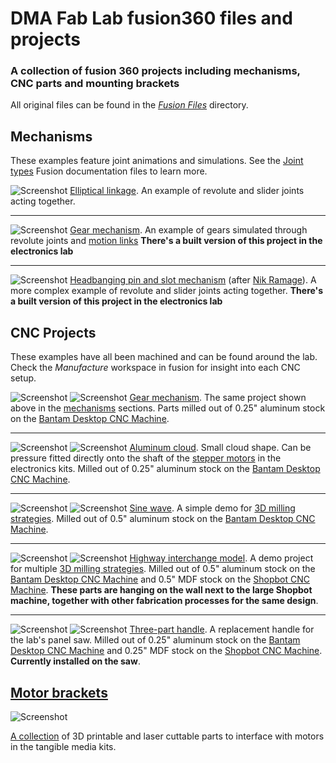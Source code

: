 # DMA Fab Lab fusion360 files and projects 
 ### A collection of fusion 360 projects including mechanisms, CNC parts and mounting brackets

 All original files can be found in the [*Fusion Files*](/Fusion%20Files) directory.

 ## Mechanisms
 These examples feature joint animations and simulations. See the [Joint types](https://help.autodesk.com/view/fusion360/ENU/?guid=GUID-8818AE31-958A-4A59-989B-9875A174C67A) Fusion documentation files to learn more. 

![Screenshot](/Images/Elliptical.gif)
[Elliptical linkage](/Fusion%20Files/Elliptical%20drive.f3d). An example of revolute and slider joints acting together. 

----
![Screenshot](/Images/Gears.gif)
[Gear mechanism](/Fusion%20Files/Gears.f3z). An example of gears simulated through revolute joints and [motion links](https://help.autodesk.com/view/fusion360/ENU/?guid=GUID-074622A9-EC62-4A2E-9BBC-DB61748C869F) **There's a built version of this project in the electronics lab**  

----
![Screenshot](/Images/Head.gif)
[Headbanging pin and slot mechanism](/Fusion%20Files/Head%20Linkage.f3z)
(after [Nik Ramage](https://nikramage.com/work/brick/)). A more complex example of revolute and slider joints acting together. **There's a built version of this project in the electronics lab**  

 ## CNC Projects
 These examples have all been machined and can be found around the lab. Check the *Manufacture* workspace in fusion for insight into each CNC setup. 

![Screenshot](/Images/Gears_CAD.jpg)
![Screenshot](/Images/Gears_CAM.jpg)
[Gear mechanism](/Fusion%20Files/Gears.f3z). The same project shown above in the  [mechanisms](#mechanisms) sections. Parts milled out of 0.25" aluminum stock on the [Bantam Desktop CNC Machine](https://support.dma.ucla.edu/fablab/?page_id=3069). 

----
![Screenshot](/Images/Cloud_CAD.jpg)
![Screenshot](/Images/Cloud_CAM.jpg)
[Aluminum cloud](/Fusion%20Files/Aluminum%20Cloud.f3z). Small cloud shape. Can be pressure fitted directly onto the shaft of the [stepper motors](https://www.adafruit.com/product/324) in the electronics kits. Milled out of 0.25" aluminum stock on the [Bantam Desktop CNC Machine](https://support.dma.ucla.edu/fablab/?page_id=3069). 

----
![Screenshot](/Images/Sine_CAD.jpg)
![Screenshot](/Images/Sine_CAM.jpg)
[Sine wave](/Fusion%20Files/SineWave.f3d). A simple demo for [3D milling strategies](https://help.autodesk.com/view/fusion360/ENU/?guid=MFG-3D-MILLING-OVERVIEW). Milled out of 0.5" aluminum stock on the [Bantam Desktop CNC Machine](https://support.dma.ucla.edu/fablab/?page_id=3069). 

---
![Screenshot](/Images/Highway_CAD.jpg)
![Screenshot](/Images/Highway_CAM.jpg)
[Highway interchange model](/Fusion%20Files/Highway.f3z). A demo project for multiple [3D milling strategies](https://help.autodesk.com/view/fusion360/ENU/?guid=MFG-3D-MILLING-OVERVIEW). Milled out of 0.5" aluminum stock on the [Bantam Desktop CNC Machine](https://support.dma.ucla.edu/fablab/?page_id=3069) and 0.5" MDF stock on the [Shopbot CNC Machine](https://support.dma.ucla.edu/fablab/?page_id=1094). **These parts are hanging on the wall next to the large Shopbot machine, together with other fabrication processes for the same design**.

---
![Screenshot](/Images/Handle_CAD.jpg)
![Screenshot](/Images/Handle_CAM.jpg)
[Three-part handle](/Fusion%20Files/Saw%20Handle.f3z). A replacement handle for the lab's panel saw. Milled out of 0.25" aluminum stock on the [Bantam Desktop CNC Machine](https://support.dma.ucla.edu/fablab/?page_id=3069) and 0.25" MDF stock on the [Shopbot CNC Machine](https://support.dma.ucla.edu/fablab/?page_id=1094). **Currently installed on the saw**.

 ## [Motor brackets](/Brackets)

 ![Screenshot](/Images/Brackets.jpg)

[A collection](/Brackets) of 3D printable and laser cuttable parts to interface with motors in the tangible media kits. 